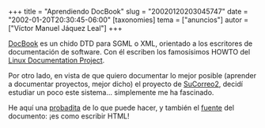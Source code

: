 +++
title = "Aprendiendo DocBook"
slug = "20020120203045747"
date = "2002-01-20T20:30:45-06:00"
[taxonomies]
tema = ["anuncios"]
autor = ["Víctor Manuel Jáquez Leal"]
+++

[DocBook](http://www.docbook.org) es un chido DTD para SGML o XML,
orientado a los escritores de documentación de software. Con él escriben
los famosísimos HOWTO del [Linux Documentation
Project](http://www.linuxdoc.org).

Por otro lado, en vista de que quiero documentar lo mejor posible
(aprender a documentar proyectos, mejor dicho) el proyecto de
[SuCorreo2](http://red.coral.com.mx/ceyusa/projects/sucorreo2/), decidí
estudiar un poco este sistema... simplemente me ha fascinado.

He aquí una
[probadita](http://red.coral.com.mx/ceyusa/projects/sucorreo2/howto/) de
lo que puede hacer, y también el
[fuente](http://red.coral.com.mx/ceyusa/projects/sucorreo2/howto/sucorreo2-HOWTO.sgml)
del documento: ¡es como escribir HTML!

